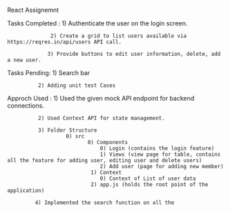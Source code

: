 React Assignemnt

Tasks Completed : 1) Authenticate the user on the login screen.
                  
                  2) Create a grid to list users available via                 https://reqres.in/api/users API call.
                 
                 3) Provide buttons to edit user information, delete, add a new user.

Tasks Pending: 1) Search bar
              
              2) Adding unit test Cases

Approch Used : 1) Used the given mock API endpoint for backend connections.
              
              2) Used Context API for state management.
              
              3) Folder Structure
                       0) src
                              0) Components
                                  0) Login (contains the login feature)
                                  1) Views (view page for table, contains all the feature for adding user, editing user and delete users) 
                                  2) Add user (page for adding new member)
                               1) Context
                                  0) Context of List of user data
                               2) app.js (holds the root point of the application)
             
             4) Implemented the search function on all the
                               
     

